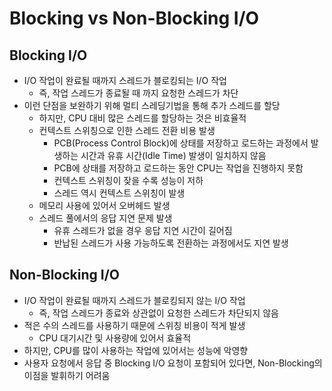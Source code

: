 # Blocking vs Non-Blocking I/O

## Blocking I/O

- I/O 작업이 완료될 때까지 스레드가 블로킹되는 I/O 작업
  - 즉, 작업 스레드가 종료될 때 까지 요청한 스레드가 차단
- 이런 단점을 보완하기 위해 멀티 스레딩기법을 통해 추가 스레드를 할당
  - 하지만, CPU 대비 많은 스레드를 할당하는 것은 비효율적
  - 컨텍스트 스위칭으로 인한 스레드 전환 비용 발생
    - PCB(Process Control Block)에 상태를 저장하고 로드하는 과정에서 발생하는 시간과 유휴 시간(Idle Time) 발생이 일치하지 않음
    - PCB에 상태를 저장하고 로드하는 동안 CPU는 작업을 진행하지 못함
    - 컨텍스트 스위칭이 잦을 수록 성능이 저하
    - 스레드 역시 컨텍스트 스위칭이 발생
  - 메모리 사용에 있어서 오버헤드 발생
  - 스레드 풀에서의 응답 지연 문제 발생
    - 유휴 스레드가 없을 경우 응답 지연 시간이 길어짐
    - 반납된 스레드가 사용 가능하도록 전환하는 과정에서도 지연 발생

## Non-Blocking I/O

- I/O 작업이 완료될 때까지 스레드가 블로킹되지 않는 I/O 작업
  - 즉, 작업 스레드가 종료와 상관없이 요청한 스레드가 차단되지 않음
- 적은 수의 스레드를 사용하기 때문에 스위칭 비용이 적게 발생
  - CPU 대기시간 및 사용량에 있어서 효율적
- 하지만, CPU를 많이 사용하는 작업에 있어서는 성능에 악영향
- 사용자 요청에서 응답 중 Blocking I/O 요청이 포함되어 있다면, Non-Blocking의 이점을 발휘하기 어려움
